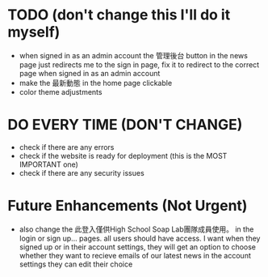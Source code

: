 # TODO (don't change this  I'll do it myself)
- when signed in as an admin account the 管理後台 button in the news page just redirects me to the sign in page, fix it to redirect to the correct page when signed in as an admin account
- make the 最新動態 in the home page clickable
- color theme adjustments

# DO EVERY TIME (DON'T CHANGE)
- check if there are any errors 
- check if the website is ready for deployment (this is the MOST IMPORTANT one)
- check if there are any security issues    

# Future Enhancements (Not Urgent)
- also change the  此登入僅供High School Soap Lab團隊成員使用。 in the login or sign up... pages. all users should have access. I want when they signed up or in their account settings, they will get an option to choose whether they want to recieve emails of our latest news in the account settings they can edit their choice